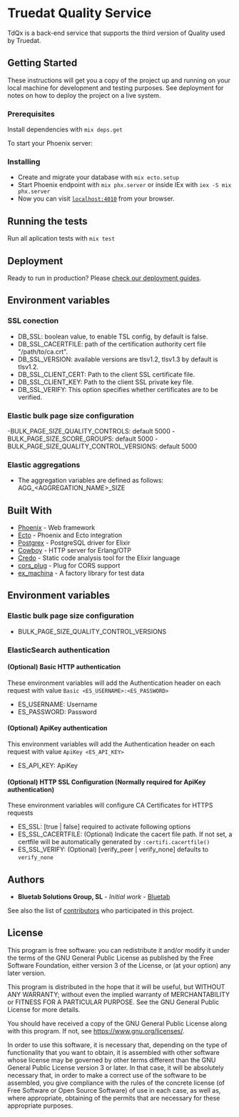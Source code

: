# Truedat Quality Service

TdQx is a back-end service that supports the third version of Quality used by Truedat.

## Getting Started

These instructions will get you a copy of the project up and running on your
local machine for development and testing purposes. See deployment for notes on
how to deploy the project on a live system.

### Prerequisites

Install dependencies with `mix deps.get`

To start your Phoenix server:

### Installing

- Create and migrate your database with `mix ecto.setup`
- Start Phoenix endpoint with `mix phx.server` or inside IEx with `iex -S mix phx.server`
- Now you can visit [`localhost:4010`](http://localhost:4010) from your browser.

## Running the tests

Run all aplication tests with `mix test`

## Deployment

Ready to run in production? Please [check our deployment
guides](http://www.phoenixframework.org/docs/deployment).

## Environment variables

### SSL conection

- DB_SSL: boolean value, to enable TSL config, by default is false.
- DB_SSL_CACERTFILE: path of the certification authority cert file "/path/to/ca.crt".
- DB_SSL_VERSION: available versions are tlsv1.2, tlsv1.3 by default is tlsv1.2.
- DB_SSL_CLIENT_CERT: Path to the client SSL certificate file.
- DB_SSL_CLIENT_KEY: Path to the client SSL private key file.
- DB_SSL_VERIFY: This option specifies whether certificates are to be verified.

### Elastic bulk page size configuration

 -BULK_PAGE_SIZE_QUALITY_CONTROLS: default 5000
 -BULK_PAGE_SIZE_SCORE_GROUPS: default 5000
 -BULK_PAGE_SIZE_QUALITY_CONTROL_VERSIONS: default 5000

### Elastic aggregations

- The aggregation variables are defined as follows: AGG\_<AGGREGATION_NAME>\_SIZE

## Built With

- [Phoenix](http://www.phoenixframework.org/) - Web framework
- [Ecto](http://www.phoenixframework.org/) - Phoenix and Ecto integration
- [Postgrex](http://hexdocs.pm/postgrex/) - PostgreSQL driver for Elixir
- [Cowboy](https://ninenines.eu) - HTTP server for Erlang/OTP
- [Credo](http://credo-ci.org/) - Static code analysis tool for the Elixir
  language
- [cors_plug](https://hex.pm/packages/cors_plug) - Plug for CORS support
- [ex_machina](https://hex.pm/packages/ex_machina) - A factory library for test
  data

## Environment variables

### Elastic bulk page size configuration

- BULK_PAGE_SIZE_QUALITY_CONTROL_VERSIONS

### ElasticSearch authentication

#### (Optional) Basic HTTP authentication

These environment variables will add the Authentication header on each request
with value `Basic <ES_USERNAME>:<ES_PASSWORD>`

- ES_USERNAME: Username
- ES_PASSWORD: Password

#### (Optional) ApiKey authentication

This environment variables will add the Authentication header on each request
with value `ApiKey <ES_API_KEY>`

- ES_API_KEY: ApiKey

#### (Optional) HTTP SSL Configuration (Normally required for ApiKey authentication)

These environment variables will configure CA Certificates for HTTPS requests

- ES_SSL: [true | false] required to activate following options
- ES_SSL_CACERTFILE: (Optional) Indicate the cacert file path. If not set, a certfile will be automatically generated by `:certifi.cacertfile()`
- ES_SSL_VERIFY: (Optional) [verify_peer | verify_none] defaults to `verify_none`

## Authors

- **Bluetab Solutions Group, SL** - _Initial work_ -
  [Bluetab](http://www.bluetab.net)

See also the list of [contributors](https://github.com/bluetab/td-qx) who
participated in this project.

## License

This program is free software: you can redistribute it and/or modify it under
the terms of the GNU General Public License as published by the Free Software
Foundation, either version 3 of the License, or (at your option) any later
version.

This program is distributed in the hope that it will be useful, but WITHOUT ANY
WARRANTY; without even the implied warranty of MERCHANTABILITY or FITNESS FOR A
PARTICULAR PURPOSE. See the GNU General Public License for more details.

You should have received a copy of the GNU General Public License along with
this program. If not, see https://www.gnu.org/licenses/.

In order to use this software, it is necessary that, depending on the type of
functionality that you want to obtain, it is assembled with other software whose
license may be governed by other terms different than the GNU General Public
License version 3 or later. In that case, it will be absolutely necessary that,
in order to make a correct use of the software to be assembled, you give
compliance with the rules of the concrete license (of Free Software or Open
Source Software) of use in each case, as well as, where appropriate, obtaining
of the permits that are necessary for these appropriate purposes.
